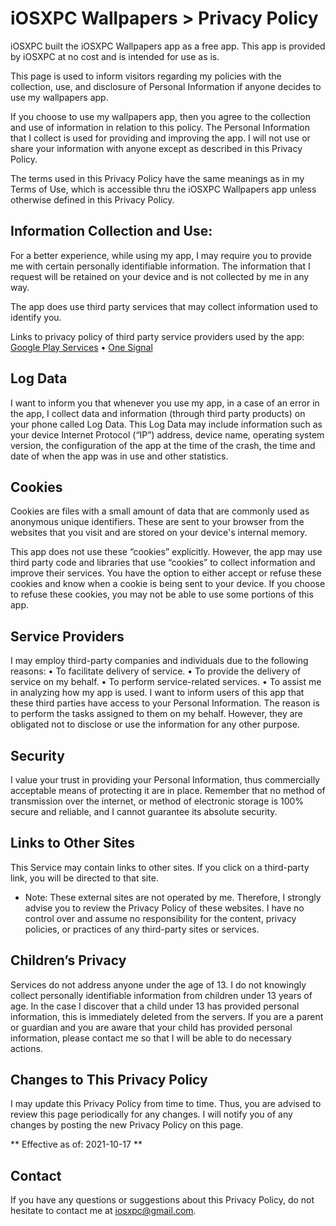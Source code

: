 # iOSXPC Wallpapers > Privacy Policy

iOSXPC built the iOSXPC Wallpapers app as a free app. This app is provided by iOSXPC at no cost and is intended for use as is.

This page is used to inform visitors regarding my policies with the collection, use, and disclosure of Personal Information if anyone decides to use my wallpapers app.

If you choose to use my wallpapers app, then you agree to the collection and use of information in relation to this policy. The Personal Information that I collect is used for providing and improving the app. I will not use or share your information with anyone except as described in this Privacy Policy.

The terms used in this Privacy Policy have the same meanings as in my Terms of Use, which is accessible thru the iOSXPC Wallpapers app unless otherwise defined in this Privacy Policy.

## Information Collection and Use:
For a better experience, while using my app, I may require you to provide me with certain personally identifiable information. The information that I request will be retained on your device and is not collected by me in any way.

The app does use third party services that may collect information used to identify you.

Links to privacy policy of third party service providers used by the app:
 [Google Play Services](https://policies.google.com/privacy)
• [One Signal](https://onesignal.com/privacy_policy)

## Log Data
I want to inform you that whenever you use my app, in a case of an error in the app, I collect data and information (through third party products) on your phone called Log Data. This Log Data may include information such as your device Internet Protocol (“IP”) address, device name, operating system version, the configuration of the app at the time of the crash, the time and date of when the app was in use and other statistics.

## Cookies
Cookies are files with a small amount of data that are commonly used as anonymous unique identifiers. These are sent to your browser from the websites that you visit and are stored on your device's internal memory.

This app does not use these “cookies” explicitly. However, the app may use third party code and libraries that use “cookies” to collect information and improve their services. You have the option to either accept or refuse these cookies and know when a cookie is being sent to your device. If you choose to refuse these cookies, you may not be able to use some portions of this app.

## Service Providers
I may employ third-party companies and individuals due to the following reasons:
• To facilitate delivery of service.
• To provide the delivery of service on my behalf.
• To perform service-related services.
• To assist me in analyzing how my app is used.
I want to inform users of this app that these third parties have access to your Personal Information. The reason is to perform the tasks assigned to them on my behalf. However, they are obligated not to disclose or use the information for any other purpose.

## Security
I value your trust in providing your Personal Information, thus commercially acceptable means of protecting it are in place. Remember that no method of transmission over the internet, or method of electronic storage is 100% secure and reliable, and I cannot guarantee its absolute security.

## Links to Other Sites
This Service may contain links to other sites. If you click on a third-party link, you will be directed to that site.
* Note: These external sites are not operated by me. Therefore, I strongly advise you to review the Privacy Policy of these websites. I have no control over and assume no responsibility for the content, privacy policies, or practices of any third-party sites or services.

## Children’s Privacy
Services do not address anyone under the age of 13. I do not knowingly collect personally identifiable information from children under 13 years of age. In the case I discover that a child under 13 has provided personal information, this is immediately deleted from the servers. If you are a parent or guardian and you are aware that your child has provided personal information, please contact me so that I will be able to do necessary actions.

## Changes to This Privacy Policy
I may update this Privacy Policy from time to time. Thus, you are advised to review this page periodically for any changes. I will notify you of any changes by posting the new Privacy Policy on this page.

** Effective as of: 2021-10-17 **

## Contact
If you have any questions or suggestions about this Privacy Policy, do not hesitate to contact me at [iosxpc@gmail.com](mailto:iosxpc@gmail.com).
